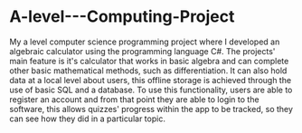 # A-level---Computing-Project
My a level computer science programming project where I developed an algebraic calculator using the programming language C#.
The projects' main feature is it's calculator that works in basic algebra and can complete other basic mathematical methods, such as differentiation.
It can also hold data at a local level about users, this offline storage is achieved through the use of basic SQL and a database. To use this functionality, users are able to register an account and from that point they are able to login to the software, this allows quizzes' progress within the app to be tracked, so they can see how they did in a particular topic.
